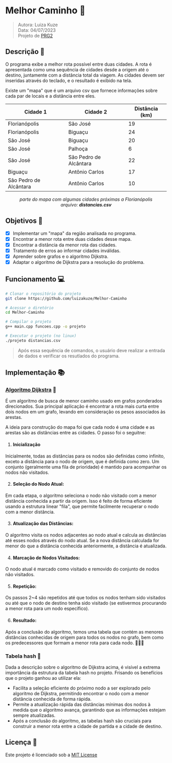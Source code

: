 # Melhor Caminho 🚗
> Autora: Luiza Kuze <br>
> Data: 04/07/2023 <br>
> Projeto de [PRG2](https://github.com/luizakuze/PRG2)

## Descrição 📌

O programa exibe a melhor rota possível entre duas cidades. A rota é apresentada como uma sequência de cidades desde a origem até o destino, juntamente com a distância total da viagem. As cidades devem ser inseridas através do teclado, e o resultado é exibido na tela. 

Existe um "mapa" que é um arquivo csv que fornece informações sobre cada par de locais e a distância entre eles. 

<div align="center">
  
| Cidade 1  | Cidade 2	| Distância (km) |
|------------------------| --- |----------------|
| Florianópolis          | São José	| 19             | 
| Florianópolis	         | Biguaçu	| 24             |
| São José	              | Biguaçu	| 20 |               
| São José	              | Palhoça	| 6 |                
| São José	              | São Pedro de Alcântara |	22 |
| Biguaçu                |	Antônio Carlos             |	17 |
| São Pedro de Alcântara	 | Antônio Carlos	| 10             |

_parte do mapa com algumas cidades próximas a Florianópolis_ <br>
_arquivo: **distancias.csv**_

</div>
  
## Objetivos 🎯

- [x] Implementar um "mapa" da região analisada no programa. 
- [x] Encontrar a menor rota entre duas cidades desse mapa. 
- [x] Encontrar a distância da menor rota das cidades.
- [x] Tratamento de erros ao informar cidades inválidas.
- [x] Aprender sobre grafos e o algoritmo Dijkstra.
- [x] Adaptar o algoritmo de Dijkstra para a resolução do problema.

## Funcionamento 💻

```Bash
# Clonar o repositório do projeto 
git clone https://github.com/luizakuze/Melhor-Caminho

# Acessar o diretório 
cd Melhor-Caminho

# Compilar o projeto
g++ main.cpp funcoes.cpp -o projeto

# Executar o projeto (no linux)
./projeto distancias.csv
```
> Após essa sequência de comandos, o usuário deve realizar a entrada de dados e verificar os resutlados do programa.

## Implementação 📚

### [Algoritmo Dijkstra](https://pt.wikipedia.org/wiki/Algoritmo_de_Dijkstra) 📕

É um algoritmo de busca de menor caminho usado em grafos ponderados direcionados. Sua principal aplicação é encontrar a rota mais curta entre dois nodos em um grafo, levando em consideração os pesos associados às arestas. 

A ideia para construção do mapa foi que cada nodo é uma cidade e as arestas são as distâncias entre as cidades. O passo foi o seguitne:

1) #### Inicialização

Inicialmente, todas as distâncias para os nodos são definidas como infinito, exceto a distância para o nodo de origem, que é definida como zero.
Um conjunto (geralmente uma fila de prioridade) é mantido para acompanhar os nodos não visitados.

2) #### Seleção do Nodo Atual:

Em cada etapa, o algoritmo seleciona o nodo não visitado com a menor distância conhecida a partir da origem.
Isso é feito de forma eficiente usando a estrutura linear "fila", que permite facilmente recuperar o nodo com a menor distância.

3) #### Atualização das Distâncias:

O algoritmo visita os nodos adjacentes ao nodo atual e calcula as distâncias até esses nodos através do nodo atual.
Se a nova distância calculada for menor do que a distância conhecida anteriormente, a distância é atualizada.

4) #### Marcação de Nodos Visitados:

O nodo atual é marcado como visitado e removido do conjunto de nodos não visitados.

5) #### Repetição:

Os passos 2~4 são repetidos até que todos os nodos tenham sido visitados ou até que o nodo de destino tenha sido visitado (se estivermos procurando a menor rota para um nodo específico).

6) #### Resultado:

Após a conclusão do algoritmo, temos uma tabela que contém as menores distâncias conhecidas de origem para todos os nodos no grafo, bem como os predecessores que formam a menor rota para cada nodo. 🎈✨🎉

### Tabela hash 📘

Dada a descrição sobre o algoritmo de Dijkstra acima, é visível a extrema importância da estrutura da tabela hash no projeto. Frisando os benefícios que o projeto ganhou ao utilizar ela:

- Facilita a seleção eficiente do próximo nodo a ser explorado pelo algoritmo de Dijkstra, permitindo encontrar o nodo com a menor distância conhecida de forma rápida.
- Permite a atualização rápida das distâncias mínimas dos nodos à medida que o algoritmo avança, garantindo que as informações estejam sempre atualizadas.
- Após a conclusão do algoritmo, as tabelas hash são cruciais para construir a menor rota entre a cidade de partida e a cidade de destino.

## Licença 📜

Este projeto é licenciado sob a [MIT License](https://github.com/luizakuze/Melhor-Caminho/blob/main/license)
